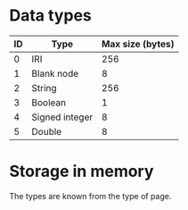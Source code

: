 # Data types

| ID  | Type           | Max size (bytes) |
| --- | -------------- | ---------------- |
| 0   | IRI            | 256              |
| 1   | Blank node     | 8                |
| 2   | String         | 256              |
| 3   | Boolean        | 1                |
| 4   | Signed integer | 8                |
| 5   | Double         | 8                |

# Storage in memory

The types are known from the type of page.
